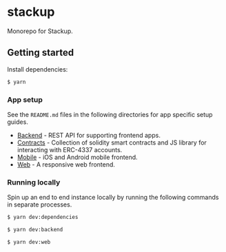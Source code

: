 # stackup

Monorepo for Stackup.

## Getting started

Install dependencies:

```bash
$ yarn
```

### App setup

See the `README.md` files in the following directories for app specific setup guides.

- [Backend](./apps/backend) - REST API for supporting frontend apps.
- [Contracts](./apps/contracts) - Collection of solidity smart contracts and JS library for interacting with ERC-4337 accounts.
- [Mobile](./apps/mobile) - iOS and Android mobile frontend.
- [Web](./apps/web) - A responsive web frontend.

### Running locally

Spin up an end to end instance locally by running the following commands in separate processes.

```bash
$ yarn dev:dependencies
```

```bash
$ yarn dev:backend
```

```bash
$ yarn dev:web
```
